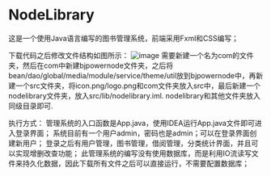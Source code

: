 # NodeLibrary
这是一个使用Java语言编写的图书管理系统，前端采用Fxml和CSS编写；

下载代码之后修改文件结构如图所示：
![image](https://user-images.githubusercontent.com/77494834/131939615-43778b28-78c6-4569-b33f-71fd8e936a4c.png)
需要新建一个名为com的文件夹，然后在com中新建bjpowernode文件夹，之后将bean/dao/global/media/module/service/theme/util放到bjpowernode中，再新建一个src文件夹，将icon.png/logo.png和com文件夹放入src中，最后新建一个nodelibrary文件夹，放入src/lib/nodelibrary.iml. nodelibrary和其他文件夹放入同级目录即可. 

执行方式：
管理系统的入口函数是App.java，使用IDEA运行App.java文件即可进入登录界面；
系统目前有一个用户admin，密码也是admin；可以在登录界面创建新用户；
登录之后有用户管理，图书管理，借阅管理，分类统计界面，并且可以实现增删改查功能；
此管理系统的编写没有使用数据库，而是利用IO流读写文件来持久化数据，因此下载所有文件之后可以直接运行，不需要配置数据库；
